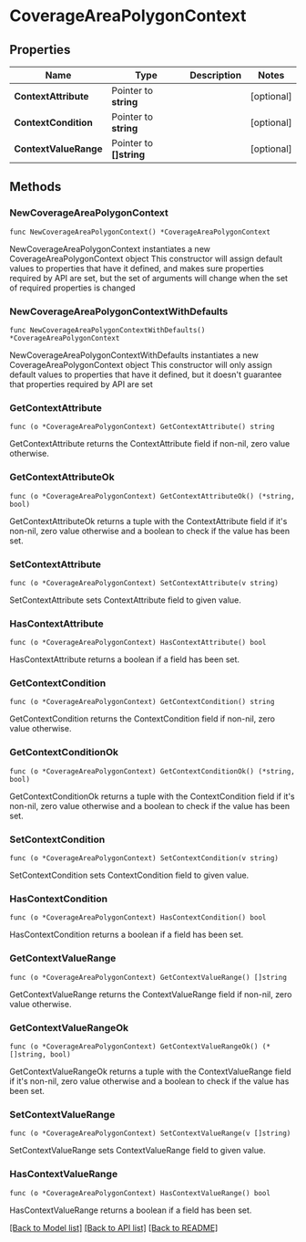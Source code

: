 # CoverageAreaPolygonContext

## Properties

Name | Type | Description | Notes
------------ | ------------- | ------------- | -------------
**ContextAttribute** | Pointer to **string** |  | [optional] 
**ContextCondition** | Pointer to **string** |  | [optional] 
**ContextValueRange** | Pointer to **[]string** |  | [optional] 

## Methods

### NewCoverageAreaPolygonContext

`func NewCoverageAreaPolygonContext() *CoverageAreaPolygonContext`

NewCoverageAreaPolygonContext instantiates a new CoverageAreaPolygonContext object
This constructor will assign default values to properties that have it defined,
and makes sure properties required by API are set, but the set of arguments
will change when the set of required properties is changed

### NewCoverageAreaPolygonContextWithDefaults

`func NewCoverageAreaPolygonContextWithDefaults() *CoverageAreaPolygonContext`

NewCoverageAreaPolygonContextWithDefaults instantiates a new CoverageAreaPolygonContext object
This constructor will only assign default values to properties that have it defined,
but it doesn't guarantee that properties required by API are set

### GetContextAttribute

`func (o *CoverageAreaPolygonContext) GetContextAttribute() string`

GetContextAttribute returns the ContextAttribute field if non-nil, zero value otherwise.

### GetContextAttributeOk

`func (o *CoverageAreaPolygonContext) GetContextAttributeOk() (*string, bool)`

GetContextAttributeOk returns a tuple with the ContextAttribute field if it's non-nil, zero value otherwise
and a boolean to check if the value has been set.

### SetContextAttribute

`func (o *CoverageAreaPolygonContext) SetContextAttribute(v string)`

SetContextAttribute sets ContextAttribute field to given value.

### HasContextAttribute

`func (o *CoverageAreaPolygonContext) HasContextAttribute() bool`

HasContextAttribute returns a boolean if a field has been set.

### GetContextCondition

`func (o *CoverageAreaPolygonContext) GetContextCondition() string`

GetContextCondition returns the ContextCondition field if non-nil, zero value otherwise.

### GetContextConditionOk

`func (o *CoverageAreaPolygonContext) GetContextConditionOk() (*string, bool)`

GetContextConditionOk returns a tuple with the ContextCondition field if it's non-nil, zero value otherwise
and a boolean to check if the value has been set.

### SetContextCondition

`func (o *CoverageAreaPolygonContext) SetContextCondition(v string)`

SetContextCondition sets ContextCondition field to given value.

### HasContextCondition

`func (o *CoverageAreaPolygonContext) HasContextCondition() bool`

HasContextCondition returns a boolean if a field has been set.

### GetContextValueRange

`func (o *CoverageAreaPolygonContext) GetContextValueRange() []string`

GetContextValueRange returns the ContextValueRange field if non-nil, zero value otherwise.

### GetContextValueRangeOk

`func (o *CoverageAreaPolygonContext) GetContextValueRangeOk() (*[]string, bool)`

GetContextValueRangeOk returns a tuple with the ContextValueRange field if it's non-nil, zero value otherwise
and a boolean to check if the value has been set.

### SetContextValueRange

`func (o *CoverageAreaPolygonContext) SetContextValueRange(v []string)`

SetContextValueRange sets ContextValueRange field to given value.

### HasContextValueRange

`func (o *CoverageAreaPolygonContext) HasContextValueRange() bool`

HasContextValueRange returns a boolean if a field has been set.


[[Back to Model list]](../README.md#documentation-for-models) [[Back to API list]](../README.md#documentation-for-api-endpoints) [[Back to README]](../README.md)


